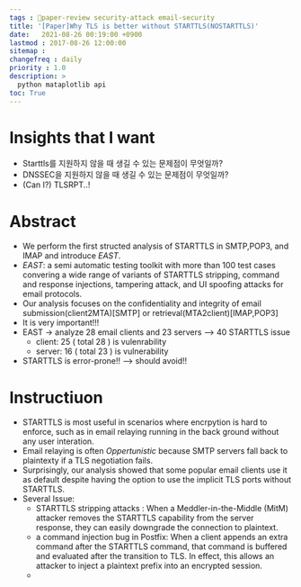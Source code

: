 ```yaml
---
tags : 🌟paper-review security-attack email-security
title: '[Paper]Why TLS is better without STARTTLS(NOSTARTTLS)'
date:   2021-08-26 00:19:00 +0900
lastmod : 2017-08-26 12:00:00
sitemap :
changefreq : daily
priority : 1.0
description: >
  python mataplotlib api
toc: True
---
```


# Insights that I want
* Starttls를 지원하지 않을 때 생길 수 있는 문제점이 무엇일까?
* DNSSEC을 지원하지 않을 때 생길 수 있는 문제점이 무엇일까?
* (Can I?) TLSRPT..!


# Abstract
* We perform the first structed analysis of STARTTLS in SMTP,POP3, and IMAP and introduce *EAST*.
* *EAST*: a semi automatic testing toolkit with more than 100 test cases convering a wide range of variants of STARTTLS stripping, command and response injections, tampering attack, and UI spoofing attacks for email protocols.
* Our analysis focuses on the confidentiality and integrity of email submission(client2MTA)[SMTP] or retrieval(MTA2client)[IMAP,POP3]
* It is very important!!!
* EAST -> analyze 28 email clients and 23 servers --> 40 STARTTLS issue
  * client: 25 ( total 28 ) is vulenrability
  * server: 16 ( total 23 ) is vulnerability
* STARTTLS is error-prone!! --> should avoid!!

# Instructiuon
* STARTTLS is most useful in scenarios where encrpytion is hard to enforce, such as in email relaying running in the back ground without any user interation.
* Email relaying  is often *Oppertunistic* because SMTP servers fall back to plaintexty if a TLS negotiation fails.
* Surprisingly, our analysis showed that some popular email clients use it as default despite having the option to use the implicit TLS ports without STARTTLS.
* Several Issue:
  * STARTTLS stripping attacks : When a Meddler-in-the-Middle (MitM) attacker removes the STARTTLS capability from the server response, they can easily downgrade the connection to plaintext.
  * a command injection bug in Postfix: When a client appends an extra command after the STARTTLS command, that command is buffered and evaluated after the transition to TLS. In effect, this allows an attacker to inject a plaintext prefix into an encrypted session.
  * 




















